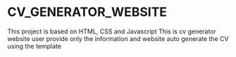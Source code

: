# CV_GENERATOR_WEBSITE
This project is based on HTML, CSS and Javascript 
This is cv generator website user provide only the information and website auto generate the CV using the template

